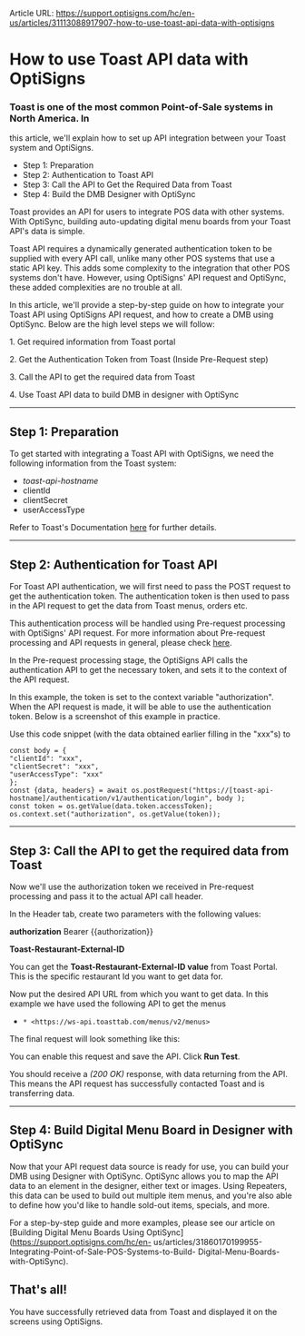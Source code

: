 Article URL: https://support.optisigns.com/hc/en-us/articles/31113088917907-how-to-use-toast-api-data-with-optisigns

# How to use Toast API data with OptiSigns

### Toast is one of the most common Point-of-Sale systems in North America. In
this article, we'll explain how to set up API integration between your Toast
system and OptiSigns.

  * Step 1: Preparation
  * Step 2: Authentication to Toast API
  * Step 3: Call the API to Get the Required Data from Toast
  * Step 4: Build the DMB Designer with OptiSync

Toast provides an API for users to integrate POS data with other systems. With
OptiSync, building auto-updating digital menu boards from your Toast API's
data is simple.

Toast API requires a dynamically generated authentication token to be supplied
with every API call, unlike many other POS systems that use a static API key.
This adds some complexity to the integration that other POS systems don't
have. However, using OptiSigns' API request and OptiSync, these added
complexities are no trouble at all.

In this article, we'll provide a step-by-step guide on how to integrate your
Toast API using OptiSigns API request, and how to create a DMB using OptiSync.
Below are the high level steps we will follow:

1\. Get required information from Toast portal

2\. Get the Authentication Token from Toast (Inside Pre-Request step)

3\. Call the API to get the required data from Toast

4\. Use Toast API data to build DMB in designer with OptiSync

* * *

## Step 1: Preparation

To get started with integrating a Toast API with OptiSigns, we need the
following information from the Toast system:

  * _toast-api-hostname_
  * clientId
  * clientSecret
  * userAccessType

Refer to Toast's Documentation
[here](https://doc.toasttab.com/doc/devguide/portalHowToBuildAToastIntegration.html)
for further details.

* * *

## Step 2: Authentication for Toast API

For Toast API authentication, we will first need to pass the POST request to
get the authentication token. The authentication token is then used to pass in
the API request to get the data from Toast menus, orders etc.

This authentication process will be handled using Pre-request processing with
OptiSigns' API request. For more information about Pre-request processing and
API requests in general, please check
[here](https://support.optisigns.com/hc/en-us/articles/22875592994195).

In the Pre-request processing stage, the OptiSigns API calls the
authentication API to get the necessary token, and sets it to the context of
the API request.

In this example, the token is set to the context variable "authorization".
When the API request is made, it will be able to use the authentication token.
Below is a screenshot of this example in practice.

Use this code snippet (with the data obtained earlier filling in the "xxx"s)
to

    
    
    const body = {  
    "clientId": "xxx",  
    "clientSecret": "xxx",  
    "userAccessType": "xxx"  
    };  
    const {data, headers} = await os.postRequest("https://[toast-api-hostname]/authentication/v1/authentication/login", body );  
    const token = os.getValue(data.token.accessToken);  
    os.context.set("authorization", os.getValue(token));

* * *

## Step 3: Call the API to get the required data from Toast

Now we'll use the authorization token we received in Pre-request processing
and pass it to the actual API call header.

In the Header tab, create two parameters with the following values:

**authorization** Bearer {{authorization}}

**Toast-Restaurant-External-ID**

You can get the **Toast-Restaurant-External-ID value** from Toast Portal. This
is the specific restaurant Id you want to get data for.

Now put the desired API URL from which you want to get data. In this example
we have used the following API to get the menus

  *     * <https://ws-api.toasttab.com/menus/v2/menus>

The final request will look something like this:

You can enable this request and save the API. Click **Run Test**.

You should receive a _(200 OK)_ response, with data returning from the API.
This means the API request has successfully contacted Toast and is
transferring data.

* * *

## Step 4: Build Digital Menu Board in Designer with OptiSync

Now that your API request data source is ready for use, you can build your DMB
using Designer with OptiSync. OptiSync allows you to map the API data to an
element in the designer, either text or images. Using Repeaters, this data can
be used to build out multiple item menus, and you're also able to define how
you'd like to handle sold-out items, specials, and more.

For a step-by-step guide and more examples, please see our article on
[Building Digital Menu Boards Using
OptiSync](https://support.optisigns.com/hc/en-
us/articles/31860170199955-Integrating-Point-of-Sale-POS-Systems-to-Build-
Digital-Menu-Boards-with-OptiSync).

## That's all!

You have successfully retrieved data from Toast and displayed it on the
screens using OptiSigns.

